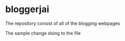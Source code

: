 # bloggerjai
The repository consist of all of the blogging webpages

The sample change doing to the file

